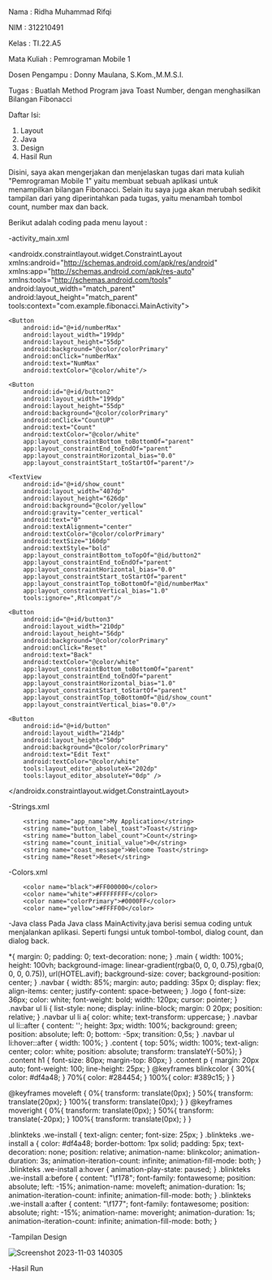 Nama : Ridha Muhammad Rifqi

NIM : 312210491

Kelas : TI.22.A5

Mata Kuliah : Pemrograman Mobile 1

Dosen Pengampu : Donny Maulana, S.Kom.,M.M.S.I.

Tugas : Buatlah Method Program java Toast Number, dengan menghasilkan Bilangan Fibonacci



Daftar Isi:
1.	Layout	
2.	Java	
3.	Design	
4.	Hasil Run	
   
Disini, saya akan mengerjakan dan menjelaskan tugas dari mata kuliah "Pemrograman Mobile 1" yaitu membuat sebuah aplikasi untuk menampilkan bilangan Fibonacci. Selain itu saya juga akan merubah sedikit tampilan dari yang diperintahkan pada tugas, yaitu menambah tombol count, number max dan back.

Berikut adalah coding pada menu layout :

-activity_main.xml

<androidx.constraintlayout.widget.ConstraintLayout xmlns:android="http://schemas.android.com/apk/res/android"
    xmlns:app="http://schemas.android.com/apk/res-auto"
    xmlns:tools="http://schemas.android.com/tools"
    android:layout_width="match_parent"
    android:layout_height="match_parent"
    tools:context="com.example.fibonacci.MainActivity">


    <Button
        android:id="@+id/numberMax"
        android:layout_width="199dp"
        android:layout_height="55dp"
        android:background="@color/colorPrimary"
        android:onClick="numberMax"
        android:text="NumMax"
        android:textColor="@color/white"/>

    <Button
        android:id="@+id/button2"
        android:layout_width="199dp"
        android:layout_height="55dp"
        android:background="@color/colorPrimary"
        android:onClick="CountUP"
        android:text="Count"
        android:textColor="@color/white"
        app:layout_constraintBottom_toBottomOf="parent"
        app:layout_constraintEnd_toEndOf="parent"
        app:layout_constraintHorizontal_bias="0.0"
        app:layout_constraintStart_toStartOf="parent"/>

    <TextView
        android:id="@+id/show_count"
        android:layout_width="407dp"
        android:layout_height="626dp"
        android:background="@color/yellow"
        android:gravity="center_vertical"
        android:text="0"
        android:textAlignment="center"
        android:textColor="@color/colorPrimary"
        android:textSize="160dp"
        android:textStyle="bold"
        app:layout_constraintBottom_toTopOf="@id/button2"
        app:layout_constraintEnd_toEndOf="parent"
        app:layout_constraintHorizontal_bias="0.0"
        app:layout_constraintStart_toStartOf="parent"
        app:layout_constraintTop_toBottomOf="@id/numberMax"
        app:layout_constraintVertical_bias="1.0"
        tools:ignore=",Rtlcompat"/>

    <Button
        android:id="@+id/button3"
        android:layout_width="210dp"
        android:layout_height="56dp"
        android:background="@color/colorPrimary"
        android:onClick="Reset"
        android:text="Back"
        android:textColor="@color/white"
        app:layout_constraintBottom_toBottomOf="parent"
        app:layout_constraintEnd_toEndOf="parent"
        app:layout_constraintHorizontal_bias="1.0"
        app:layout_constraintStart_toStartOf="parent"
        app:layout_constraintTop_toBottomOf="@id/show_count"
        app:layout_constraintVertical_bias="0.0"/>

    <Button
        android:id="@+id/button"
        android:layout_width="214dp"
        android:layout_height="50dp"
        android:background="@color/colorPrimary"
        android:text="Edit Text"
        android:textColor="@color/white"
        tools:layout_editor_absoluteX="202dp"
        tools:layout_editor_absoluteY="0dp" />
</androidx.constraintlayout.widget.ConstraintLayout>


-Strings.xml
<resources>

        <string name="app_name">My Application</string>
        <string name="button_label_toast">Toast</string>
        <string name="button_label_count">Count</string>
        <string name="count_initial_value">0</string>
        <string name="coast_message">Welcome Toast</string>
        <string name="Reset">Reset</string>

</resources>

-Colors.xml
<?xml version="1.0" encoding="utf-8"?>
<resources>

        <color name="black">#FF000000</color>
        <color name="white">#FFFFFFFF</color>
        <color name="colorPrimary">#0000FF</color>
        <color name="yellow">#FFFF00</color>
</resources>

-Java class
Pada Java class MainActivity.java berisi semua coding untuk menjalankan aplikasi. Seperti fungsi untuk tombol-tombol, dialog count, dan dialog back.

*{
    margin: 0;
    padding: 0;
    text-decoration: none;
}
.main {
    width: 100%;
    height: 100vh;
    background-image: linear-gradient(rgba(0, 0, 0, 0.75),rgba(0, 0, 0, 0.75)), url(HOTEL.avif);
    background-size: cover;
    background-position: center;
}
.navbar {
    width: 85%;
    margin: auto;
    padding: 35px 0;
    display: flex;
    align-items: center;
    justify-content: space-between;
}
.logo {
    font-size: 36px;
    color: white;
    font-weight: bold;
    width: 120px;
    cursor: pointer;
}
.navbar ul li {
    list-style: none;
    display: inline-block;
    margin:  0 20px;
    position: relative;
}
.navbar ul li a{
    color: white;
    text-transform: uppercase;
}
.navbar ul li::after {
    content: '';
    height: 3px;
    width: 100%;
    background: green;
    position: absolute;
    left: 0;
    bottom: -5px;
    transition: 0,5s;
}
.navbar ul li:hover::after {
    width: 100%;
}
.content {
    top: 50%;
    width: 100%;
    text-align: center;
    color: white;
    position: absolute;
    transform: translateY(-50%);
}
.content h1 {
    font-size: 80px;
    margin-top: 80px;
}
.content p {
    margin: 20px auto;
    font-weight: 100;
    line-height: 25px;
}
@keyframes blinkcolor {
    30%{
        color: #df4a48;
    }
    70%{
        color: #284454;
    }
    100%{
        color: #389c15;
    }
}

@keyframes moveleft {
    0%{
        transform: translate(0px);
    }
    50%{
        transform: translate(20px);
    }
    100%{
        transform: translate(0px);
    }
}
@keyframes moveright {
    0%{
        transform: translate(0px);
    }
    50%{
        transform: translate(-20px);
    }
    100%{
        transform: translate(0px);
    }
}

.blinkteks .we-install {
    text-align: center;
    font-size: 25px;
}
.blinkteks .we-install a {
    color: #df4a48;
    border-bottom: 1px solid;
    padding: 5px;
	  text-decoration: none;
    position: relative;
    animation-name: blinkcolor;
    animation-duration: 3s;
    animation-iteration-count: infinite;
    animation-fill-mode: both;
}
.blinkteks .we-install a:hover {
    animation-play-state: paused;
}
.blinkteks .we-install a:before {
    content: "\f178";
    font-family: fontawesome;
    position: absolute;
    left: -15%;
    animation-name: moveleft;
    animation-duration: 1s;
    animation-iteration-count: infinite;
    animation-fill-mode: both;
}
.blinkteks .we-install a:after {
    content: "\f177";
    font-family: fontawesome;
    position: absolute;
    right: -15%;
    animation-name: moveright;
    animation-duration: 1s;
    animation-iteration-count: infinite;
    animation-fill-mode: both;
}



-Tampilan Design

![Screenshot 2023-11-03 140305](https://github.com/dhomuhammad/fibonacci/assets/130027527/075acf0a-247e-4113-b626-d609d1de9fc9)


-Hasil Run


